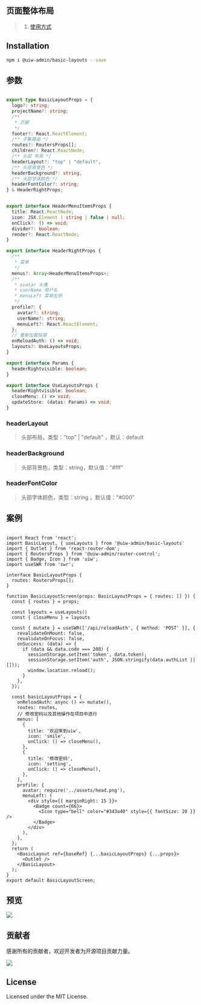  页面整体布局
---
> 1. [使用方式](https://github.com/uiwjs/uiw-admin/blob/2bd741133b585f5bdd52c3f46cb24474420f1106/examples/base/src/layouts/BasicLayout.tsx)

## Installation

```bash
npm i @uiw-admin/basic-layouts --save
```

## 参数

```ts

export type BasicLayoutProps = {
  logo?: string;
  projectName?: string;
  /**
   * 页脚
   */
  footer?: React.ReactElement;
  /** 子集路由 */ 
  routes?: RoutersProps[];
  children?: React.ReactNode;
  /** 头部 布局 */
  headerLayout?: "top" | "default",
  /** 头部背景色 */
  headerBackground?: string,
  /** 头部字体颜色 */
  headerFontColor?: string;
} & HeaderRightProps;


export interface HeaderMenuItemsProps {
  title: React.ReactNode;
  icon: JSX.Element | string | false | null;
  onClick?: () => void;
  divider?: boolean;
  render?: React.ReactNode;
}

export interface HeaderRightProps {
  /**
   * 菜单
   */
  menus?: Array<HeaderMenuItemsProps>;
  /**
   * avatar 头像
   * userName 用户名
   * menuLeft 菜单左侧
   */
  profile?: {
    avatar?: string;
    userName?: string;
    menuLeft?: React.ReactElement;
  };
  // 重新加载权限
  onReloadAuth: () => void;
  layouts?: UseLayoutsProps;
}

export interface Params {
  headerRightvisible: boolean;
}

export interface UseLayoutsProps {
  headerRightvisible: boolean;
  closeMenu: () => void;
  updateStore: (datas: Params) => void;
}

```

### headerLayout

> 头部布局，类型："top" | "default" ，默认：default

### headerBackground

> 头部背景色，类型：string，默认值："#fff"

### headerFontColor

> 头部字体颜色，类型：string ，默认值："#000"

## 案例

```tsx

import React from 'react';
import BasicLayout, { useLayouts } from '@uiw-admin/basic-layouts'
import { Outlet } from 'react-router-dom';
import { RoutersProps } from '@uiw-admin/router-control';
import { Badge, Icon } from 'uiw';
import useSWR from 'swr';

interface BasicLayoutProps {
  routes: RoutersProps[];
}

function BasicLayoutScreen(props: BasicLayoutProps = { routes: [] }) {
  const { routes } = props;

  const layouts = useLayouts()
  const { closeMenu } = layouts

  const { mutate } = useSWR(['/api/reloadAuth', { method: 'POST' }], {
    revalidateOnMount: false,
    revalidateOnFocus: false,
    onSuccess: (data) => {
      if (data && data.code === 200) {
        sessionStorage.setItem('token', data.token);
        sessionStorage.setItem('auth', JSON.stringify(data.authList || []));
        window.location.reload();
      }
    },
  });

  const basicLayoutProps = {
    onReloadAuth: async () => mutate(),
    routes: routes,
    // 修改密码以及其他操作在项目中进行
    menus: [
      {
        title: '欢迎来到uiw',
        icon: 'smile',
        onClick: () => closeMenu(),
      },
      {
        title: '修改密码',
        icon: 'setting',
        onClick: () => closeMenu(),
      },
    ],
    profile: {
      avatar: require('../assets/head.png'),
      menuLeft: (
        <div style={{ marginRight: 15 }}>
          <Badge count={66}>
            <Icon type="bell" color="#343a40" style={{ fontSize: 20 }} />
          </Badge>
        </div>
      ),
    },
  };
  return (
    <BasicLayout ref={baseRef} {...basicLayoutProps} {...props}>
      <Outlet />
    </BasicLayout>
  );
}
export default BasicLayoutScreen;
```

## 预览

![](https://user-images.githubusercontent.com/49544090/150921430-c7c7316a-af30-41b5-873f-1f3d86cc9d03.png)


## 贡献者

感谢所有的贡献者，欢迎开发者为开源项目贡献力量。

<a href="https://github.com/uiwjs/uiw-admin/graphs/contributors">
  <img src="https://uiwjs.github.io/uiw-admin/CONTRIBUTORS.svg" />
</a>

## License

Licensed under the MIT License.